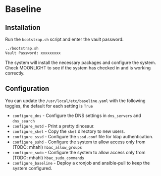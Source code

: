 # Baseline

## Installation

Run the `bootstrap.sh` script and enter the vault password.

```bash
../bootstrap.sh
Vault Password: xxxxxxxxx
```

The system will install the necessary packages and configure the system. Check MOONLIGHT to see if the system has
checked in and is working correctly.

## Configuration
You can update the `/usr/local/etc/baseline.yaml` with the following toggles, the default for each setting is `True`

* `configure_dns` - Configure the DNS settings in `dns_servers` and `dns_search`
* `configure_motd` - Print a pretty dinosaur.
* `configure_skel` - Copy the `skel` directory to new users.
* `configure_sssd` - Configure the `sssd.conf` file for ldap authentication.
* `configure_sshd` - Configure the system to allow access only from (TODO: mhahl) `hbac_allow_groups`
* `configure_sudo` - Configure the system to allow access only from (TODO: mhahl) `hbac_sudo_commands`
* `configure_baseline` - Deploy a cronjob and ansible-pull to keep the system configured.